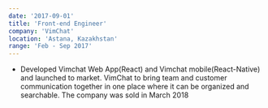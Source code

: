 ```yaml
---
date: '2017-09-01'
title: 'Front-end Engineer'
company: 'VimChat'
location: 'Astana, Kazakhstan'
range: 'Feb - Sep 2017'
---
```


- Developed Vimchat Web App(React) and Vimchat mobile(React-Native) and launched to market. VimChat to bring team and customer communication together in one place where it can be organized and searchable. The company was sold in March 2018
